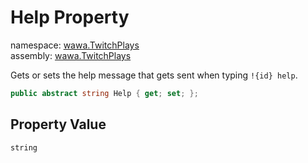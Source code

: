 # Help Property

namespace: [wawa\.TwitchPlays](../../wawa.TwitchPlays.md)<br />
assembly: [wawa\.TwitchPlays](../../../wawa.TwitchPlays.md)

Gets or sets the help message that gets sent when typing `!{id} help`\.

```csharp
public abstract string Help { get; set; };
```

## Property Value

`string`

